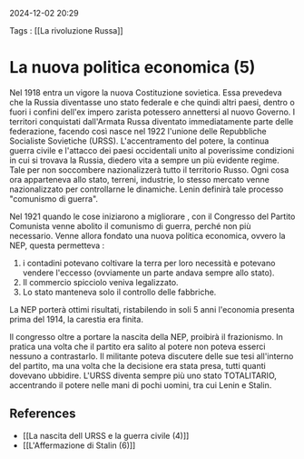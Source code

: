 2024-12-02 20:29

Tags : [[La rivoluzione Russa]]

# La nuova politica economica (5)

Nel 1918 entra un vigore la nuova Costituzione sovietica. Essa prevedeva che la Russia diventasse uno stato federale e che quindi altri paesi, dentro o fuori i confini dell'ex impero zarista potessero annettersi al nuovo Governo. I territori conquistati dall'Armata Russa diventato immediatamente parte delle federazione, facendo così nasce nel 1922 l'unione delle Repubbliche Socialiste Sovietiche (URSS).
L'accentramento del potere, la continua guerra civile e l'attacco dei paesi occidentali unito al poverissime condizioni in cui si trovava la Russia, diedero vita a sempre un più evidente regime. Tale per non soccombere nazionalizzerà tutto il territorio Russo. Ogni cosa ora apparteneva allo stato, terreni, industrie, lo stesso mercato venne nazionalizzato per controllarne le dinamiche. Lenin definirà tale processo "comunismo di guerra".

Nel 1921 quando le cose iniziarono a migliorare , con il Congresso del Partito Comunista venne abolito il comunismo di guerra, perché non più necessario. Venne allora fondato una nuova politica economica, ovvero la NEP, questa permetteva : 

1. i contadini potevano coltivare la terra per loro necessità e potevano vendere l'eccesso (ovviamente un parte andava sempre allo stato).
2. Il commercio spicciolo veniva legalizzato.
3. Lo stato manteneva solo il controllo delle fabbriche.

La NEP porterà ottimi risultati, ristabilendo in soli 5 anni l'economia presenta prima del 1914, la carestia era finita.

Il congresso oltre a portare la nascita della NEP, proibirà il frazionismo. In pratica una volta che il partito era salito al potere non poteva esserci nessuno a contrastarlo. Il militante poteva discutere delle sue tesi all'interno del partito, ma una volta che la decisione era stata presa, tutti quanti dovevano ubbidire. L'URSS diventa sempre più uno stato TOTALITARIO, accentrando il potere nelle mani di pochi uomini, tra cui Lenin e Stalin.
## References

- [[La nascita dell URSS e la guerra civile (4)]]
- [[L'Affermazione di Stalin (6)]]